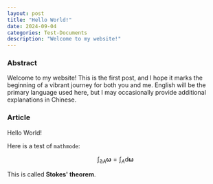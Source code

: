 ```yaml
---
layout: post
title: "Hello World!"
date: 2024-09-04
categories: Test-Documents
description: "Welcome to my website!"
---
```

### Abstract

Welcome to my website! This is the first post, and I hope it marks the beginning of a vibrant journey for both you and me. English will be the primary language used here, but I may occasionally provide additional explanations in Chinese. 

### Article

Hello World!

Here is a test of `mathmode`:

$$ \int_{\partial A}\mathbf{\omega} =\int_A \mathrm d \mathbf{\omega}$$

This is called **Stokes' theorem**.